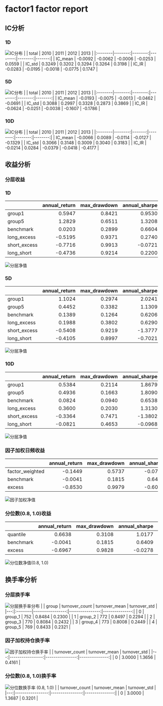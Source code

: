# factor1 factor report
## IC分析
### 1D
![IC分布](IC/factor1_1D.png)
|         |   total |    2010 |    2011 |    2012 |   2013 |
|:--------|--------:|--------:|--------:|--------:|-------:|
| IC_mean | -0.0092 | -0.0062 | -0.0006 | -0.0253 | 0.0559 |
| IC_std  |  0.3249 |  0.3202 |  0.3294 |  0.3264 | 0.3198 |
| IC_IR   | -0.0283 | -0.0195 | -0.0018 | -0.0775 | 0.1747 |

### 5D
![IC分布](IC/factor1_5D.png)
|         |   total |    2010 |    2011 |    2012 |    2013 |
|:--------|--------:|--------:|--------:|--------:|--------:|
| IC_mean | -0.0193 | -0.0075 | -0.0013 | -0.0462 | -0.0691 |
| IC_std  |  0.3088 |  0.2997 |  0.3328 |  0.2873 |  0.3869 |
| IC_IR   | -0.0624 | -0.0251 | -0.0038 | -0.1607 | -0.1786 |

### 10D
![IC分布](IC/factor1_10D.png)
|         |   total |   2010 |    2011 |    2012 |    2013 |
|:--------|--------:|-------:|--------:|--------:|--------:|
| IC_mean | -0.0066 | 0.0089 | -0.0114 | -0.0127 | -0.1329 |
| IC_std  |  0.3066 | 0.3148 |  0.3009 |  0.3040 |  0.3183 |
| IC_IR   | -0.0214 | 0.0284 | -0.0379 | -0.0418 | -0.4177 |

## 收益分析
### 分层收益
### 1D
|              |   annual_return |   max_drawdown |   annual_sharpe |   annual_calmar |   win_rate |   avg_win_return |   avg_loss_return |   profit_loss_ratio |   annual_volatility |   annual_downside_deviation |   annual_sortino |
|:-------------|----------------:|---------------:|----------------:|----------------:|-----------:|-----------------:|------------------:|--------------------:|--------------------:|----------------------------:|-----------------:|
| group1       |          0.5947 |         0.8421 |          0.9530 |         11.2114 |     0.5234 |           0.0442 |           -0.0404 |              1.0927 |              1.0205 |                      0.6615 |           1.4701 |
| group5       |          1.2829 |         0.6511 |          1.3208 |         31.2800 |     0.4994 |           0.0478 |           -0.0376 |              1.2719 |              0.9644 |                      0.5197 |           2.4513 |
| benchmark    |          0.0203 |         0.2899 |          0.6604 |          1.1093 |     0.4930 |           0.0708 |           -0.0622 |              1.1392 |              1.2968 |                      0.7104 |           1.2055 |
| long_excess  |         -0.5195 |         0.9371 |          0.2740 |         -8.8002 |     0.5082 |           0.0761 |           -0.0753 |              1.0109 |              1.5231 |                      0.8521 |           0.4898 |
| short_excess |         -0.7716 |         0.9913 |         -0.0721 |        -12.3557 |     0.5082 |           0.0766 |           -0.0801 |              0.9563 |              1.6087 |                      1.0765 |          -0.1078 |
| long_short   |         -0.4736 |         0.9214 |          0.2200 |         -8.1591 |     0.5006 |           0.0599 |           -0.0576 |              1.0389 |              1.3696 |                      0.9057 |           0.3327 |

![分层净值](net_value/factor1_1D.png)
### 5D
|              |   annual_return |   max_drawdown |   annual_sharpe |   annual_calmar |   win_rate |   avg_win_return |   avg_loss_return |   profit_loss_ratio |   annual_volatility |   annual_downside_deviation |   annual_sortino |
|:-------------|----------------:|---------------:|----------------:|----------------:|-----------:|-----------------:|------------------:|--------------------:|--------------------:|----------------------------:|-----------------:|
| group1       |          1.1024 |         0.2974 |          2.0241 |         58.8374 |     0.5439 |           0.0206 |           -0.0174 |              1.1848 |              0.4082 |                      0.2130 |           3.8794 |
| group5       |          0.4452 |         0.3382 |          1.1309 |         20.8949 |     0.5146 |           0.0201 |           -0.0177 |              1.1375 |              0.3940 |                      0.2287 |           1.9477 |
| benchmark    |          0.1389 |         0.1264 |          0.6206 |         17.4538 |     0.4879 |           0.0145 |           -0.0125 |              1.1570 |              0.2667 |                      0.1409 |           1.1748 |
| long_excess  |          0.1988 |         0.3802 |          0.6290 |          8.2998 |     0.5083 |           0.0231 |           -0.0216 |              1.0687 |              0.4452 |                      0.2517 |           1.1124 |
| short_excess |         -0.5408 |         0.9219 |         -1.3777 |         -9.3129 |     0.4955 |           0.0210 |           -0.0258 |              0.8131 |              0.4795 |                      0.3459 |          -1.9099 |
| long_short   |         -0.4105 |         0.8997 |         -0.7021 |         -7.2435 |     0.4828 |           0.0259 |           -0.0271 |              0.9557 |              0.5421 |                      0.3492 |          -1.0900 |

![分层净值](net_value/factor1_5D.png)
### 10D
|              |   annual_return |   max_drawdown |   annual_sharpe |   annual_calmar |   win_rate |   avg_win_return |   avg_loss_return |   profit_loss_ratio |   annual_volatility |   annual_downside_deviation |   annual_sortino |
|:-------------|----------------:|---------------:|----------------:|----------------:|-----------:|-----------------:|------------------:|--------------------:|--------------------:|----------------------------:|-----------------:|
| group1       |          0.5384 |         0.2114 |          1.8679 |         40.4241 |     0.5077 |           0.0131 |           -0.0098 |              1.3362 |              0.2469 |                      0.1221 |           3.7784 |
| group5       |          0.4936 |         0.1663 |          1.8090 |         47.1322 |     0.5192 |           0.0126 |           -0.0100 |              1.2526 |              0.2374 |                      0.1294 |           3.3191 |
| benchmark    |          0.0824 |         0.0940 |          0.6538 |         13.9123 |     0.4987 |           0.0074 |           -0.0066 |              1.1112 |              0.1350 |                      0.0720 |           1.2255 |
| long_excess  |          0.3600 |         0.2030 |          1.3130 |         28.1471 |     0.5115 |           0.0139 |           -0.0118 |              1.1801 |              0.2599 |                      0.1410 |           2.4206 |
| short_excess |         -0.3364 |         0.7471 |         -1.3802 |         -7.1483 |     0.4974 |           0.0115 |           -0.0143 |              0.8029 |              0.2702 |                      0.2039 |          -1.8292 |
| long_short   |         -0.0821 |         0.4653 |         -0.0968 |         -2.8003 |     0.5154 |           0.0150 |           -0.0162 |              0.9252 |              0.3280 |                      0.2266 |          -0.1401 |

![分层净值](net_value/factor1_10D.png)
### 因子加权日频收益
|                 |   annual_return |   max_drawdown |   annual_sharpe |   annual_calmar |   win_rate |   avg_win_return |   avg_loss_return |   profit_loss_ratio |   annual_volatility |   annual_downside_deviation |   annual_sortino |
|:----------------|----------------:|---------------:|----------------:|----------------:|-----------:|-----------------:|------------------:|--------------------:|--------------------:|----------------------------:|-----------------:|
| factor_weighted |         -0.1449 |         0.5737 |         -0.0722 |         -4.0097 |     0.4573 |           0.0246 |           -0.0210 |              1.1705 |              0.4957 |                      0.3144 |          -0.1138 |
| benchmark       |         -0.0041 |         0.1815 |          0.6409 |         -0.3591 |     0.4944 |           0.0704 |           -0.0623 |              1.1297 |              1.2946 |                      0.7106 |           1.1677 |
| excess          |         -0.8530 |         0.9979 |         -0.6043 |        -13.5692 |     0.4869 |           0.0714 |           -0.0745 |              0.9593 |              1.4323 |                      0.8875 |          -0.9753 |

![因子加权净值](net_value/factor1_factor_weighted.png)
### 分位数(0.8, 1.0)收益
|           |   annual_return |   max_drawdown |   annual_sharpe |   annual_calmar |   win_rate |   avg_win_return |   avg_loss_return |   profit_loss_ratio |   annual_volatility |   annual_downside_deviation |   annual_sortino |
|:----------|----------------:|---------------:|----------------:|----------------:|-----------:|-----------------:|------------------:|--------------------:|--------------------:|----------------------------:|-----------------:|
| quantile  |          0.6638 |         0.3108 |          1.0177 |         33.8991 |     0.4945 |           0.0370 |           -0.0294 |              1.2588 |              0.7731 |                      0.3677 |           2.1396 |
| benchmark |         -0.0041 |         0.1815 |          0.6409 |         -0.3591 |     0.4944 |           0.0704 |           -0.0623 |              1.1297 |              1.2946 |                      0.7106 |           1.1677 |
| excess    |         -0.6967 |         0.9828 |         -0.0278 |        -11.2530 |     0.4981 |           0.0761 |           -0.0759 |              1.0031 |              1.5122 |                      0.8893 |          -0.0472 |

![分位数净值(0.8, 1.0)](net_value/factor1_quantile.png)
## 换手率分析
### 分层换手率
![分层换手率分布](turnover/factor1_group.png)
|    | group   |   turnover_count |   turnover_mean |   turnover_std |
|---:|:--------|-----------------:|----------------:|---------------:|
|  0 | group_1 |              752 |          0.8484 |         0.2300 |
|  1 | group_2 |              772 |          0.8497 |         0.2294 |
|  2 | group_3 |              770 |          0.8084 |         0.2432 |
|  3 | group_4 |              773 |          0.8008 |         0.2449 |
|  4 | group_5 |              769 |          0.8433 |         0.2321 |

### 因子加权持仓换手率
![因子加权持仓换手率](turnover/factor1_factor_weighted.png)
|    |   turnover_count |   turnover_mean |   turnover_std |
|---:|-----------------:|----------------:|---------------:|
|  0 |           3.0000 |          1.3656 |         0.4161 |

### 分位数(0.8, 1.0)换手率
![分位数换手率 (0.8, 1.0)](turnover/factor1_quantile.png)
|    |   turnover_count |   turnover_mean |   turnover_std |
|---:|-----------------:|----------------:|---------------:|
|  0 |           3.0000 |          1.3687 |         0.3201 |

